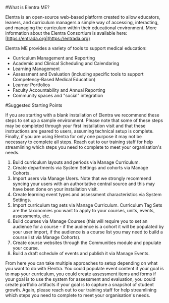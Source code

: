 #What is Elentra ME?

Elentra is an open-source web-based platform created to allow educators, leaners, and curriculum managers a simple way of accessing, interacting, and managing the curriculum within their educational environment.  More information about the Elentra Consortium is available here: [https://entrada.org](https://entrada.org)

Elentra ME provides a variety of tools to support medical education:  

* Curriculum Management and Reporting  
* Academic and Clinical Scheduling and Calendaring  
* Learning Management  
* Assessment and Evaluation (including specific tools to support Competency-Based Medical Education)  
* Learner Portfolios  
* Faculty Accountability and Annual Reporting  
* Community spaces and "social" integration

#Suggested Starting Points

If you are starting with a blank installation of Elentra we recommend these steps to set up a sample environment.  Please note that some of these steps may be completed through your first installation visit and that these instructions are geared to users, assuming technical setup is complete. Finally, if you are using Elentra for only one purpose it may not be necessary to complete all steps.  Reach out to our training staff for help streamlining which steps you need to complete to meet your organisation's needs.

1. Build curriculum layouts and periods via Manage Curriculum.
2. Create departments via System Settings and cohorts via Manage Cohorts.  
3. Import users via Manage Users. Note that we strongly recommend syncing your users with an authoritative central source and this may have been done on your installation visit.
4. Create learning event types and assessment characteristics via System Settings.
5. Import curriculum tag sets via Manage Curriculum.  Curriculum Tag Sets are the taxonomies you want to apply to your courses, units, events, assessments, etc.
6. Build courses via Manage Courses (this will require you to set an audience for a course - if the audience is a cohort it will be populated by your user import, if the audience is a course list you may need to build a course list via Manage Cohorts).  
7. Create course websites through the Communities module and populate your course.
8. Build a draft schedule of events and publish it via Manage Events.

From here you can take multiple approaches to setup depending on what you want to do with Elentra.  You could populate event content if your goal is to map your curriculum, you could create assessment items and forms if your goal is to use the system for assessment and evaluation, you could create portfolio artifacts if your goal is to capture a snapshot of student growth.  Again, please reach out to our training staff for help streamlining which steps you need to complete to meet your organisation's needs.
